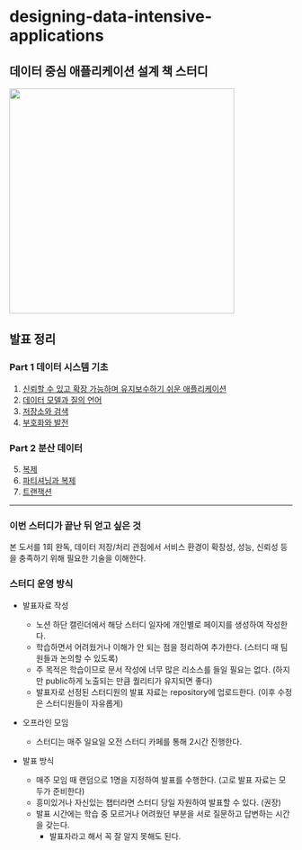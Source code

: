 # designing-data-intensive-applications

## 데이터 중심 애플리케이션 설계 책 스터디

<img src="/img/book.png" width="400" />

## 발표 정리

### Part 1 데이터 시스템 기초

1. [신뢰할 수 있고 확장 가능하며 유지보수하기 쉬운 애플리케이션](contents/Part_01_데이터_시스템_기초/01_신뢰할_수_있고_확장_가능하며_유지보수하기_쉬운_애플리케이션.md)
2. [데이터 모델과 질의 언어](contents/Part_01_데이터_시스템_기초/02_데이터_모델과_질의_언어.md)
3. [저장소와 검색](contents/Part_01_데이터_시스템_기초/03_저장소와_검색.md)
4. [부호화와 발전](contents/Part_01_데이터_시스템_기초/04_부호화와_발전.md)

### Part 2 분산 데이터

5. [복제](contents/Part_02_분산_데이터/05_복제.md)
6. [파티셔닝과 복제](contents/Part_02_분산_데이터/06_파티셔닝과_복제.md)
7. [트랜잭션](contents/Part_02_분산_데이터/07_트랜잭션)

---

### 이번 스터디가 끝난 뒤 얻고 싶은 것

본 도서를 1회 완독, 데이터 저장/처리 관점에서 서비스 환경이 확장성, 성능, 신뢰성 등을 충족하기 위해 필요한 기술을 이해한다.

### 스터디 운영 방식

- 발표자료 작성
    - 노션 하단 캘린더에서 해당 스터디 일자에 개인별로 페이지를 생성하여 작성한다.
    - 학습하면서 어려웠거나 이해가 안 되는 점을 정리하여 추가한다. (스터디 때 팀원들과 논의할 수 있도록)
    - 주 목적은 학습이므로 문서 작성에 너무 많은 리소스를 들일 필요는 없다. (하지만 public하게 노출되는 만큼 퀄리티가 유지되면 좋다)
    - 발표자로 선정된 스터디원의 발표 자료는 repository에 업로드한다. (이후 수정은 스터디원들이 자유롭게)

- 오프라인 모임
    - 스터디는 매주 일요일 오전 스터디 카페를 통해 2시간 진행한다.

- 발표 방식
    - 매주 모임 때 랜덤으로 1명을 지정하여 발표를 수행한다. (고로 발표 자료는 모두가 준비한다)
    - 흥미있거나 자신있는 챕터라면 스터디 당일 자원하여 발표할 수 있다. (권장)
    - 발표 시간에는 학습 중 모르거나 어려웠던 부분을 서로 질문하고 답변하는 시간을 갖는다.
        - 발표자라고 해서 꼭 잘 알지 못해도 된다.
